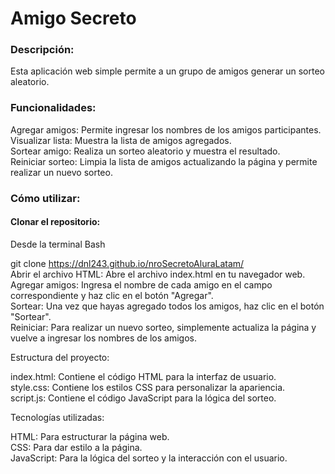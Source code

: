 # Amigo Secreto

### Descripción:

Esta aplicación web simple permite a un grupo de amigos generar un sorteo aleatorio.

### Funcionalidades:

Agregar amigos: Permite ingresar los nombres de los amigos participantes.    
Visualizar lista: Muestra la lista de amigos agregados.    
Sortear amigo: Realiza un sorteo aleatorio y muestra el resultado.    
Reiniciar sorteo: Limpia la lista de amigos actualizando la página y permite realizar un nuevo sorteo.    

### Cómo utilizar:

#### Clonar el repositorio:

Desde la terminal Bash    

git clone https://dnl243.github.io/nroSecretoAluraLatam/    
Abrir el archivo HTML: Abre el archivo index.html en tu navegador web.     
Agregar amigos: Ingresa el nombre de cada amigo en el campo correspondiente y haz clic en el botón "Agregar".     
Sortear: Una vez que hayas agregado todos los amigos, haz clic en el botón "Sortear".     
Reiniciar: Para realizar un nuevo sorteo, simplemente actualiza la página y vuelve a ingresar los nombres de los amigos.     

Estructura del proyecto:

index.html: Contiene el código HTML para la interfaz de usuario.    
style.css: Contiene los estilos CSS para personalizar la apariencia.    
script.js: Contiene el código JavaScript para la lógica del sorteo.    

Tecnologías utilizadas:

HTML: Para estructurar la página web.    
CSS: Para dar estilo a la página.    
JavaScript: Para la lógica del sorteo y la interacción con el usuario.    